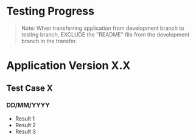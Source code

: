 # Testing Progress
>Note: When transferring application from development branch to testing branch, EXCLUDE the "README" file from the development branch in the transfer.

# Application Version X.X

## Test Case X
### DD/MM/YYYY
* Result 1
* Result 2
* Result 3